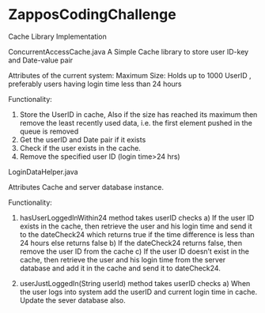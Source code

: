 ZapposCodingChallenge
=====================

Cache Library Implementation

ConcurrentAccessCache.java
A Simple Cache library to store user ID-key and Date-value pair

Attributes of the current system:
Maximum Size: Holds up to 1000 UserID , preferably users having login time less than 24 hours

Functionality:
1. Store the UserID  in cache, Also if the size has reached its maximum then remove the least recently used data, i.e. the first element pushed in the queue is removed
2. Get the userID and Date pair if it exists
3. Check if the user exists in the cache.
4. Remove the specified user ID (login time>24 hrs)

LoginDataHelper.java

Attributes
Cache and server database instance.

Functionality:
1. hasUserLoggedInWithin24 method takes userID checks 
	a) If the user ID exists in the cache, then retrieve the user and his login time and send it to the dateCheck24 which returns true if the time difference is less than 24 hours  else returns false
	b) If the dateCheck24 returns false, then remove the user ID from the cache
	c) If the user ID doesn’t exist in the cache, then retrieve the user and his login time from the server database and add it in the cache and send it to dateCheck24.

2. userJustLoggedIn(String userId) method takes userID checks
	a) When the user logs into system add the userID and current login time in cache. Update the sever database also.
